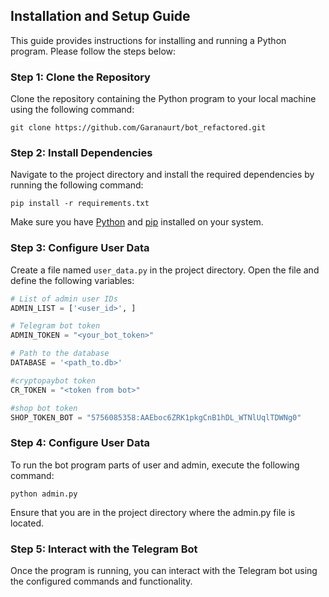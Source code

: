 ## Installation and Setup Guide

This guide provides instructions for installing and running a Python program. Please follow the steps below:

### Step 1: Clone the Repository

Clone the repository containing the Python program to your local machine using the following command:

```git clone https://github.com/Garanaurt/bot_refactored.git```



### Step 2: Install Dependencies

Navigate to the project directory and install the required dependencies by running the following command:

```pip install -r requirements.txt```


Make sure you have [Python](https://www.python.org/) and [pip](https://pip.pypa.io/) installed on your system.

### Step 3: Configure User Data

Create a file named `user_data.py` in the project directory. Open the file and define the following variables:

```python
# List of admin user IDs
ADMIN_LIST = ['<user_id>', ]

# Telegram bot token 
ADMIN_TOKEN = "<your_bot_token>"

# Path to the database
DATABASE = '<path_to.db>'

#cryptopaybot token
CR_TOKEN = "<token from bot>"

#shop bot token
SHOP_TOKEN_BOT = "5756085358:AAEboc6ZRK1pkgCnB1hDL_WTNlUqlTDWNg0"
```


### Step 4: Configure User Data


To run the bot program parts of user and admin, execute the following command:

```python admin.py ```


Ensure that you are in the project directory where the admin.py file is located.

### Step 5: Interact with the Telegram Bot

Once the program is running, you can interact with the Telegram bot using the configured commands and functionality.
